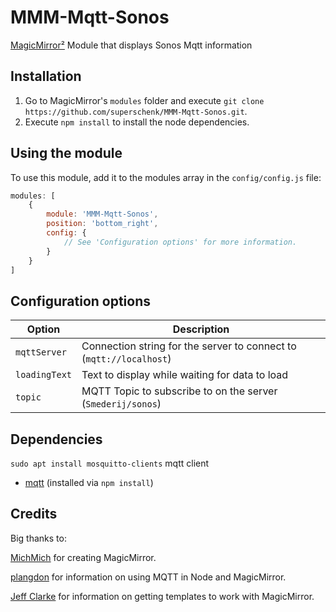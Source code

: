 # MMM-Mqtt-Sonos
[MagicMirror²](https://github.com/MichMich/MagicMirror) Module that displays Sonos Mqtt information

## Installation
1. Go to MagicMirror's `modules` folder and execute `git clone https://github.com/superschenk/MMM-Mqtt-Sonos.git`.
2. Execute `npm install` to install the node dependencies.

## Using the module

To use this module, add it to the modules array in the `config/config.js` file:
````javascript
modules: [
	{
		module: 'MMM-Mqtt-Sonos',
		position: 'bottom_right',
		config: {
			// See 'Configuration options' for more information.
		}
	}
]
````

## Configuration options

| Option  | Description  |
|---|---|
| `mqttServer`  | Connection string for the server to connect to (`mqtt://localhost`)  |
| `loadingText`  | Text to display while waiting for data to load  |
| `topic`  | MQTT Topic to subscribe to on the server (`Smederij/sonos`)  |


## Dependencies
`sudo apt install mosquitto-clients` mqtt client

- [mqtt](https://www.npmjs.com/package/mqtt) (installed via `npm install`)

## Credits
Big thanks to:

[MichMich](https://magicmirror.builders) for creating MagicMirror.

[plangdon](https://github.com/plangdon/MMM-mqtt_display) for information on using MQTT in Node and MagicMirror.

[Jeff Clarke](https://github.com/jclarke0000/MMM-DarkSkyForecast) for information on getting templates to work with MagicMirror.
